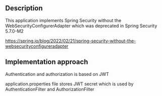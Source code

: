 ## Description

This application implements Spring Security without the WebSecurityConfigurerAdapter which was deprecated in Spring Security 5.7.0-M2

https://spring.io/blog/2022/02/21/spring-security-without-the-websecurityconfigureradapter

## Implementation approach

Authentication and authorization is based on JWT

application.properties file stores JWT secret which is used by AuthenticationFilter and AuthorizationFilter
